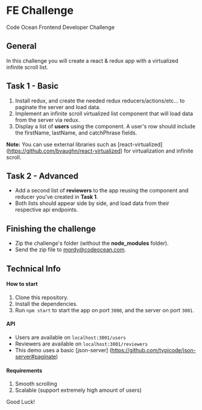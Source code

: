 # FE Challenge
Code Ocean Frontend Developer Challenge

## General
In this challenge you will create a react & redux app with a virtualized infinite scroll list.

## Task 1 - Basic
1. Install redux, and create the needed redux reducers/actions/etc... to paginate the server and load data.
2. Implement an infinite scroll virtualized list component that will load data from the server via redux.
3. Display a list of **users** using the component. A user's row should include the firstName, lastName, and catchPhrase fields.

**Note:** You can use external libraries such as [react-virtualized] (https://github.com/bvaughn/react-virtualized) for virtualization and infinite scroll.

## Task 2 - Advanced
* Add a second list of **reviewers** to the app reusing the component and reducer you've created in **Task 1**.
* Both lists should appear side by side, and load data from their respective api endpoints.

## Finishing the challenge
* Zip the challenge's folder (without the **node_modules** folder).
* Send the zip file to [mordy@codeocean.com](mailto:mordy@codeocean.com).

## Technical Info

#### How to start
1. Clone this repository.
2. Install the dependencies.
3. Run `npm start` to start the app on port `3000`, and the server on port `3001`.

#### API
* Users are available on `localhost:3001/users`
* Reviewers are available on `localhost:3001/reviewers`
* This demo uses a basic [json-server] (https://github.com/typicode/json-server#paginate)

#### Requirements
1. Smooth scrolling
2. Scalable (support extremely high amount of users)

Good Luck!